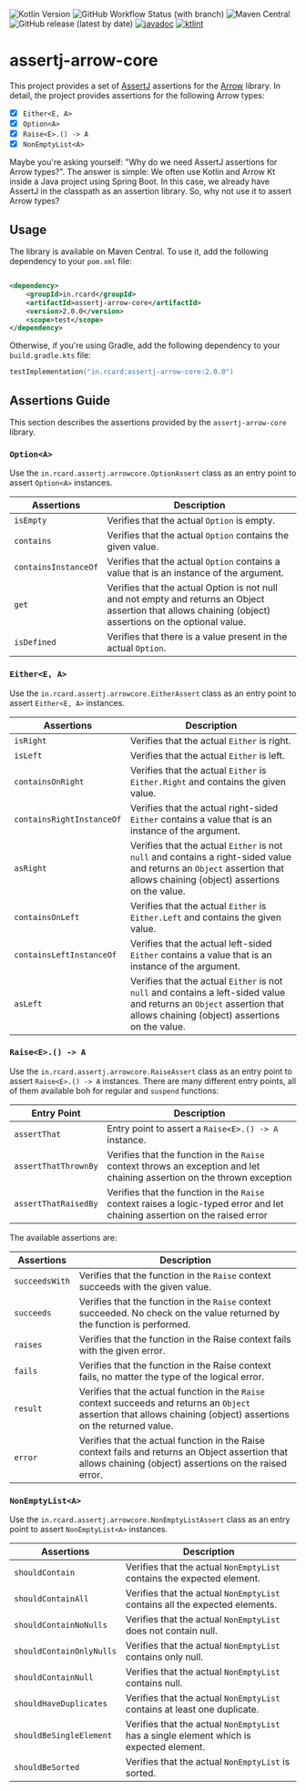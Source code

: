 ![Kotlin Version](https://img.shields.io/badge/Kotlin-2.0.20-blue?style=flat&logo=kotlin)
![GitHub Workflow Status (with branch)](https://img.shields.io/github/actions/workflow/status/rcardin/assertj-arrow-core/ci.yml?branch=main)
![Maven Central](https://img.shields.io/maven-central/v/in.rcard/assertj-arrow-core)
![GitHub release (latest by date)](https://img.shields.io/github/v/release/rcardin/assertj-arrow-core)
[![javadoc](https://javadoc.io/badge2/in.rcard/assertj-arrow-core/javadoc.svg)](https://javadoc.io/doc/in.rcard/assertj-arrow-core)
<a href="https://pinterest.github.io/ktlint/"><img src="https://img.shields.io/badge/code%20style-%E2%9D%A4-FF4081.svg" alt="ktlint"></a>

# assertj-arrow-core

This project provides a set of [AssertJ](https://assertj.github.io/doc/) assertions for
the [Arrow](https://arrow-kt.io/) library. In detail, the project provides assertions for the following Arrow types:

- [x] `Either<E, A>`
- [x] `Option<A>`
- [x] `Raise<E>.() -> A`
- [x] `NonEmptyList<A>`

Maybe you're asking yourself: "Why do we need AssertJ assertions for Arrow types?". The answer is simple: We often use
Kotlin and Arrow Kt inside a Java project using Spring Boot. In this case, we already have AssertJ in the classpath as
an assertion library. So, why not use it to assert Arrow types?

## Usage

The library is available on Maven Central. To use it, add the following dependency to your `pom.xml` file:

```xml

<dependency>
    <groupId>in.rcard</groupId>
    <artifactId>assertj-arrow-core</artifactId>
    <version>2.0.0</version>
    <scope>test</scope>
</dependency>
```

Otherwise, if you're using Gradle, add the following dependency to your `build.gradle.kts` file:

```kotlin
testImplementation("in.rcard:assertj-arrow-core:2.0.0")
```

## Assertions Guide

This section describes the assertions provided by the `assertj-arrow-core` library.

### `Option<A>`

Use the `in.rcard.assertj.arrowcore.OptionAssert` class as an entry point to assert `Option<A>` instances.

| Assertions           | Description                                                                                                                                               |
|----------------------|-----------------------------------------------------------------------------------------------------------------------------------------------------------|
| `isEmpty`            | Verifies that the actual `Option` is empty.                                                                                                               |
| `contains`           | Verifies that the actual `Option` contains the given value.                                                                                               |
| `containsInstanceOf` | Verifies that the actual `Option` contains a value that is an instance of the argument.                                                                   |
| `get`                | Verifies that the actual Option is not null and not empty and returns an Object assertion that allows chaining (object) assertions on the optional value. |
| `isDefined`          | Verifies that there is a value present in the actual `Option`.                                                                                            |

### `Either<E, A>`

Use the `in.rcard.assertj.arrowcore.EitherAssert` class as an entry point to assert `Either<E, A>` instances.

| Assertions                | Description                                                                                                                                                               |
|---------------------------|---------------------------------------------------------------------------------------------------------------------------------------------------------------------------|
| `isRight`                 | Verifies that the actual `Either` is right.                                                                                                                               |
| `isLeft`                  | Verifies that the actual `Either` is left.                                                                                                                                |
| `containsOnRight`         | Verifies that the actual `Either` is `Either.Right` and contains the given value.                                                                                         |
| `containsRightInstanceOf` | Verifies that the actual right-sided `Either` contains a value that is an instance of the argument.                                                                       |
| `asRight`                 | Verifies that the actual `Either` is not `null` and contains a right-sided value and returns an `Object` assertion that allows chaining (object) assertions on the value. |
| `containsOnLeft`          | Verifies that the actual `Either` is `Either.Left` and contains the given value.                                                                                          |
| `containsLeftInstanceOf`  | Verifies that the actual left-sided `Either` contains a value that is an instance of the argument.                                                                        |
| `asLeft`                  | Verifies that the actual `Either` is not `null` and contains a left-sided value and returns an `Object` assertion that allows chaining (object) assertions on the value.  |

### `Raise<E>.() -> A`

Use the `in.rcard.assertj.arrowcore.RaiseAssert` class as an entry point to assert `Raise<E>.() -> A` instances. There
are many different entry points, all of them available boh for regular and `suspend` functions:

| Entry Point          | Description                                                                                                                 |
|----------------------|-----------------------------------------------------------------------------------------------------------------------------|
| `assertThat`         | Entry point to assert a `Raise<E>.() -> A` instance.                                                                        |
| `assertThatThrownBy` | Verifies that the function in the `Raise` context throws an exception and let chaining assertion on the thrown exception    |
| `assertThatRaisedBy` | Verifies that the function in the `Raise` context raises a logic-typed error and let chaining assertion on the raised error |

The available assertions are:

| Assertions     | Description                                                                                                                                                         |
|----------------|---------------------------------------------------------------------------------------------------------------------------------------------------------------------|
| `succeedsWith` | Verifies that the function in the `Raise` context succeeds with the given value.                                                                                    |
| `succeeds`     | Verifies that the function in the `Raise` context succeeded. No check on the value returned by the function is performed.                                           |
| `raises`       | Verifies that the function in the Raise context fails with the given error.                                                                                         |
| `fails`        | Verifies that the function in the Raise context fails, no matter the type of the logical error.                                                                     |
| `result`       | Verifies that the actual function in the `Raise` context succeeds and returns an `Object` assertion that allows chaining (object) assertions on the returned value. |
| `error`        | Verifies that the actual function in the Raise context fails and returns an Object assertion that allows chaining (object) assertions on the raised error.          |

### `NonEmptyList<A>`

Use the `in.rcard.assertj.arrowcore.NonEmptyListAssert` class as an entry point to assert `NonEmptyList<A>` instances.

| Assertions                        | Description                                                                                                                                                               |
|-----------------------------------|---------------------------------------------------------------------------------------------------------------------------------------------------------------------------|
| `shouldContain`                   | Verifies that the actual `NonEmptyList` contains the expected element.                                                                                                    |                           
| `shouldContainAll`                | Verifies that the actual `NonEmptyList` contains all the expected elements.                                                                                               |
| `shouldContainNoNulls`            | Verifies that the actual `NonEmptyList` does not contain null.                                                                                                            |
| `shouldContainOnlyNulls`          | Verifies that the actual `NonEmptyList` contains only null.                                                                                                               |
| `shouldContainNull`               | Verifies that the actual `NonEmptyList` contains null.                                                                                                                    |
| `shouldHaveDuplicates`            | Verifies that the actual `NonEmptyList` contains at least one duplicate.                                                                                                  |
| `shouldBeSingleElement`           | Verifies that the actual `NonEmptyList` has a single element which is expected element.                                                                                   |
| `shouldBeSorted`                  | Verifies that the actual `NonEmptyList` is sorted.                                                                                                                        |
